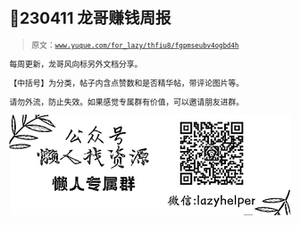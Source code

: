 # 🧯230411 龙哥赚钱周报

> 原文：[`www.yuque.com/for_lazy/thfiu8/fgpmseubv4ogbd4h`](https://www.yuque.com/for_lazy/thfiu8/fgpmseubv4ogbd4h)



每周更新，龙哥风向标另外文档分享。 

【中括号】为分类，帖子内含点赞数和是否精华帖，带评论图片等。 



请勿外流，防止失效。如果感觉专属群有价值，可以邀请朋友进群。 

![专属群.jpg](img/854fcab09ac835e640fa5f3a9fc921bd.png) 







